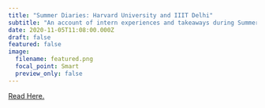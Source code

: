 ```yaml
---
title: "Summer Diaries: Harvard University and IIIT Delhi"
subtitle: "An account of intern experiences and takeaways during Summer 2020. "
date: 2020-11-05T11:08:00.000Z
draft: false
featured: false
image:
  filename: featured.png
  focal_point: Smart
  preview_only: false
---
```

[Read Here. ](http://watchout.iitr.ac.in/2020/11/summer-diaries-harvard-university-and-iiit-delhi?fbclid=IwAR2DMDyCfxoNTsSgZ9auZJvZGJRbjznAIunAgU1Qi6APd--Im_9EpT22CeQ)